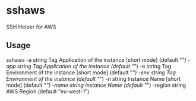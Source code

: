 # sshaws
SSH Helper for AWS


## Usage
sshaws
  -a string
        Tag Application of the instance [short mode] (default "*")
  -app string
        Tag Application of the instance (default "*")
  -e string
        Tag Environment of the instance [short mode] (default "*")
  -env string
        Tag Environment of the instance (default "*")
  -n string
        Instance Name [short mode] (default "*")
  -name string
        Instance Name (default "*")
  -region string
        AWS Region (default "eu-west-1")
